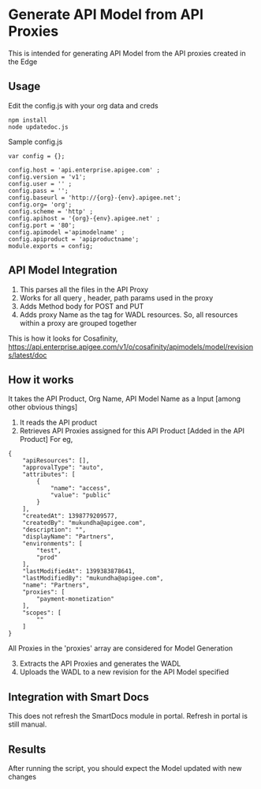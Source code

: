 # Generate API Model from API Proxies

This is intended for generating API Model from the API proxies created in the Edge


## Usage
Edit the config.js with your org data and creds

```
npm install
node updatedoc.js
```

Sample config.js
```
var config = {};

config.host = 'api.enterprise.apigee.com' ;
config.version = 'v1';
config.user = '' ;
config.pass = '';
config.baseurl = 'http://{org}-{env}.apigee.net';
config.org= 'org';
config.scheme = 'http' ;
config.apihost = '{org}-{env}.apigee.net' ;
config.port = '80';
config.apimodel ='apimodelname' ;
config.apiproduct = 'apiproductname';
module.exports = config;
```

## API Model Integration

1. This parses all the files in the API Proxy
2. Works for all query , header, path params used in the proxy
3. Adds Method body for POST and PUT
4. Adds proxy Name as the tag for WADL resources. So, all resources within a proxy are grouped together

This is how it looks for Cosafinity,
https://api.enterprise.apigee.com/v1/o/cosafinity/apimodels/model/revisions/latest/doc


## How it works

It takes the API Product, Org Name, API Model Name as a Input [among other obvious things]

1. It reads the API product
2. Retrieves API Proxies assigned for this API Product [Added in the API Product]
For eg,

```
{
    "apiResources": [],
    "approvalType": "auto",
    "attributes": [
        {
            "name": "access",
            "value": "public"
        }
    ],
    "createdAt": 1398779209577,
    "createdBy": "mukundha@apigee.com",
    "description": "",
    "displayName": "Partners",
    "environments": [
        "test",
        "prod"
    ],
    "lastModifiedAt": 1399383878641,
    "lastModifiedBy": "mukundha@apigee.com",
    "name": "Partners",
    "proxies": [
        "payment-monetization"
    ],
    "scopes": [
        ""
    ]
}
```

All Proxies in the 'proxies' array are considered for Model Generation

3. Extracts the API Proxies and generates the WADL
4. Uploads the WADL to a new revision for the API Model specified

## Integration with Smart Docs
This does not refresh the SmartDocs module in portal. Refresh in portal is still manual.

## Results
After running the script, you should expect the Model updated with new changes


